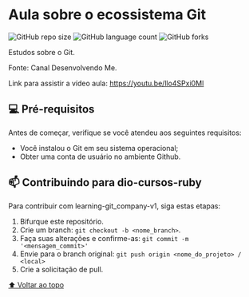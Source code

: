 # Aula sobre o ecossistema Git

![GitHub repo size](https://img.shields.io/github/repo-size/osksergio/learning-git_company-v1?style=for-the-badge)
![GitHub language count](https://img.shields.io/github/languages/count/osksergio/learning-git_company-v1?style=for-the-badge)
![GitHub forks](https://img.shields.io/github/forks/osksergio/learning-git_company-v1?style=for-the-badge)

Estudos sobre o Git.

Fonte: Canal Desenvolvendo Me.

Link para assistir a vídeo aula: https://youtu.be/llo4SPxi0MI

## 💻 Pré-requisitos

Antes de começar, verifique se você atendeu aos seguintes requisitos:
* Você instalou o Git em seu sistema operacional;
* Obter uma conta de usuário no ambiente Github.

## 📫 Contribuindo para dio-cursos-ruby
<!---Se o seu README for longo ou se você tiver algum processo ou etapas específicas que deseja que os contribuidores sigam, considere a criação de um arquivo CONTRIBUTING.md separado--->
Para contribuir com learning-git_company-v1, siga estas etapas:

1. Bifurque este repositório.
2. Crie um branch: `git checkout -b <nome_branch>`.
3. Faça suas alterações e confirme-as: `git commit -m '<mensagem_commit>'`
4. Envie para o branch original: `git push origin <nome_do_projeto> / <local>`
5. Crie a solicitação de pull.

[⬆ Voltar ao topo](README.md)<br>
